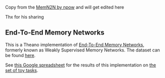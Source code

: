 Copy from the [MemN2N by npow](https://github.com/npow/MemN2N) and will get edited here 

Thx for his sharing 


## End-To-End Memory Networks
This is a Theano implementation of [End-To-End Memory Networks](http://arxiv.org/abs/1503.08895v4), formerly known as Weakly Supervised Memory Networks. The dataset can be found [here](http://fb.ai/babi).

See [this Google spreadsheet](https://docs.google.com/spreadsheets/d/1Qr_x0qVJ9fzXq-B1voEjKyeltx_WEmvjIdwjN0I_tvo/edit?usp=sharing) for the results of this implementation on [the set of toy tasks](http://arxiv.org/abs/1502.05698).
